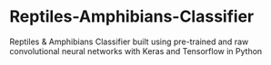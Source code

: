 # Reptiles-Amphibians-Classifier
Reptiles &amp; Amphibians Classifier built using pre-trained and raw convolutional neural networks with Keras and Tensorflow in Python
